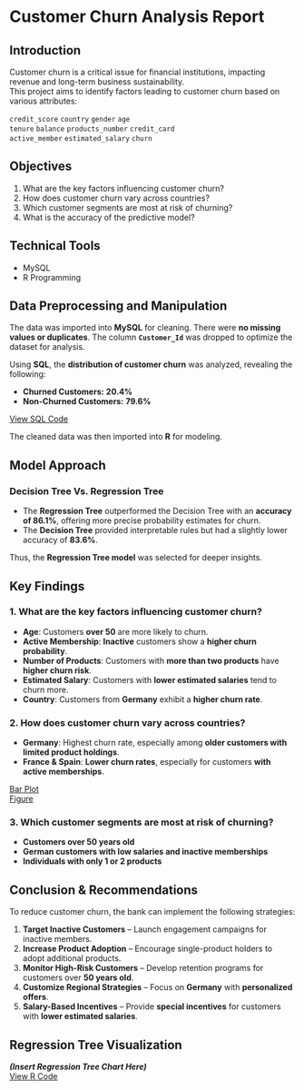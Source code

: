 # Customer Churn Analysis Report  

## Introduction  
Customer churn is a critical issue for financial institutions, impacting revenue and long-term business sustainability.  
This project aims to identify factors leading to customer churn based on various attributes:  

`credit_score` `country` `gender` `age`  
`tenure` `balance` `products_number` `credit_card`  
`active_member` `estimated_salary` `churn`  

## Objectives  
1. What are the key factors influencing customer churn?  
2. How does customer churn vary across countries?  
3. Which customer segments are most at risk of churning?  
4. What is the accuracy of the predictive model?  

## Technical Tools  
- MySQL  
- R Programming  

## Data Preprocessing and Manipulation  
The data was imported into **MySQL** for cleaning. There were **no missing values or duplicates**. The column **`Customer_Id`** was dropped to optimize the dataset for analysis.  

Using **SQL**, the **distribution of customer churn** was analyzed, revealing the following:  
- **Churned Customers:** **20.4%**  
- **Non-Churned Customers:** **79.6%**  

[View SQL Code](https://github.com/daniel-ifenna/Bank-customer-churn-analysis/blob/7b8708649fa256480f4f7dbdc449a7bed7e4ce38/Customer_churn%20data%20cleaning.sql)  

The cleaned data was then imported into **R** for modeling.  

## Model Approach  

### **Decision Tree Vs. Regression Tree**  
- The **Regression Tree** outperformed the Decision Tree with an **accuracy of 86.1%**, offering more precise probability estimates for churn.  
- The **Decision Tree** provided interpretable rules but had a slightly lower accuracy of **83.6%**.  

Thus, the **Regression Tree model** was selected for deeper insights.  

## Key Findings  

### **1. What are the key factors influencing customer churn?**  
- **Age**: Customers **over 50** are more likely to churn.  
- **Active Membership**: **Inactive** customers show a **higher churn probability**.  
- **Number of Products**: Customers with **more than two products** have **higher churn risk**.  
- **Estimated Salary**: Customers with **lower estimated salaries** tend to churn more.  
- **Country**: Customers from **Germany** exhibit a **higher churn rate**.  

### **2. How does customer churn vary across countries?**  
- **Germany**: Highest churn rate, especially among **older customers with limited product holdings**.  
- **France & Spain**: **Lower churn rates**, especially for customers **with active memberships**.  

[Bar Plot](Country%20~%20churn.png)                 
[Figure](/Churn%20vary%20by%20country.png)

### **3. Which customer segments are most at risk of churning?**  
- **Customers over 50 years old**  
- **German customers with low salaries and inactive memberships**  
- **Individuals with only 1 or 2 products**  

## Conclusion & Recommendations  
To reduce customer churn, the bank can implement the following strategies:  

1. **Target Inactive Customers** – Launch engagement campaigns for inactive members.  
2. **Increase Product Adoption** – Encourage single-product holders to adopt additional products.  
3. **Monitor High-Risk Customers** – Develop retention programs for customers over **50 years old**.  
4. **Customize Regional Strategies** – Focus on **Germany** with **personalized offers**.  
5. **Salary-Based Incentives** – Provide **special incentives** for customers with **lower estimated salaries**.  

## Regression Tree Visualization  
***(Insert Regression Tree Chart Here)***  
[View R Code](https://github.com/daniel-ifenna/Bank-customer-churn-analysis/blob/7b8708649fa256480f4f7dbdc449a7bed7e4ce38/Customer_churn%20data%20cleaning.sql) 
